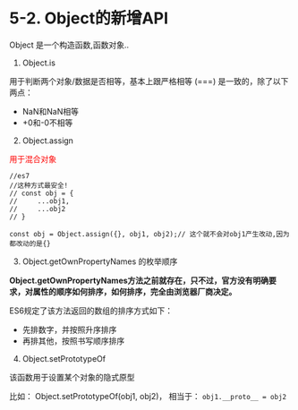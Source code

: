 # 5-2. Object的新增API

Object 是一个构造函数,函数对象..

1. Object.is

用于判断两个对象/数据是否相等，基本上跟严格相等 (===) 是一致的，除了以下两点：

- NaN和NaN相等
- +0和-0不相等

2. Object.assign

<font color=red face="黑体">用于混合对象</font>

```
//es7
//这种方式最安全!
// const obj = {
//     ...obj1,
//     ...obj2
// }
```

`const obj = Object.assign({}, obj1, obj2);// 这个就不会对obj1产生改动,因为都改动的是{}`


3. Object.getOwnPropertyNames 的枚举顺序

**Object.getOwnPropertyNames方法之前就存在，只不过，官方没有明确要求，对属性的顺序如何排序，如何排序，完全由浏览器厂商决定。**

ES6规定了该方法返回的数组的排序方式如下：

- 先排数字，并按照升序排序
- 再排其他，按照书写顺序排序

4. Object.setPrototypeOf

该函数用于设置某个对象的隐式原型

比如： Object.setPrototypeOf(obj1, obj2)，
相当于：  ``` obj1.__proto__ = obj2 ```